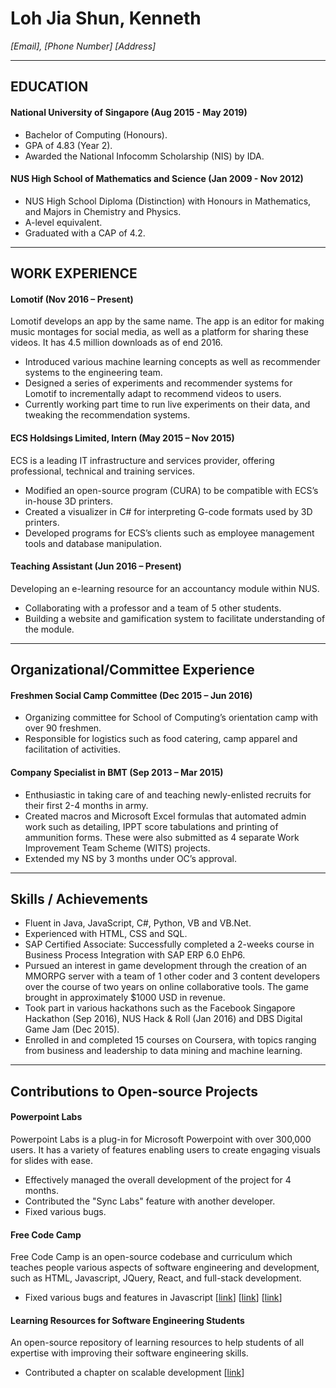 ﻿# Loh Jia Shun, Kenneth

_[Email], [Phone Number]_
_[Address]_

---

## EDUCATION

#### National University of Singapore (Aug 2015 - May 2019)
- Bachelor of Computing (Honours).
- GPA of 4.83 (Year 2).
- Awarded the National Infocomm Scholarship (NIS) by IDA.

#### NUS High School of Mathematics and Science (Jan 2009 - Nov 2012)
- NUS High School Diploma (Distinction) with Honours in Mathematics, and Majors in Chemistry and Physics.
- A-level equivalent.
- Graduated with a CAP of 4.2.

---

## WORK EXPERIENCE

#### Lomotif (Nov 2016 – Present)
Lomotif develops an app by the same name. The app is an editor for making music montages for social media, as well as a platform for sharing these videos. It has 4.5 million downloads as of end 2016.
- Introduced various machine learning concepts as well as recommender systems to the engineering team.
- Designed a series of experiments and recommender systems for Lomotif to incrementally adapt to recommend videos to users.
- Currently working part time to run live experiments on their data, and tweaking the recommendation systems.
#### ECS Holdsings Limited, Intern (May 2015 – Nov 2015)
ECS is a leading IT infrastructure and services provider, offering professional, technical and training services.
- Modified an open-source program (CURA) to be compatible with ECS’s in-house 3D printers.
- Created a visualizer in C# for interpreting G-code formats used by 3D printers.
- Developed programs for ECS’s clients such as employee management tools and database manipulation.
#### Teaching Assistant (Jun 2016 – Present)
Developing an e-learning resource for an accountancy module within NUS.
- Collaborating with a professor and a team of 5 other students.
- Building a website and gamification system to facilitate understanding of the module.

---

## Organizational/Committee Experience

#### Freshmen Social Camp Committee (Dec 2015 – Jun 2016)
- Organizing committee for School of Computing’s orientation camp with over 90 freshmen.
- Responsible for logistics such as food catering, camp apparel and facilitation of activities.

#### Company Specialist in BMT (Sep 2013 – Mar 2015)
- Enthusiastic in taking care of and teaching newly-enlisted recruits for their first 2-4 months in army.
- Created macros and Microsoft Excel formulas that automated admin work such as detailing, IPPT score tabulations and printing of ammunition forms. These were also submitted as 4 separate Work Improvement Team Scheme (WITS) projects.
- Extended my NS by 3 months under OC’s approval.

---

## Skills / Achievements
- Fluent in Java, JavaScript, C#, Python, VB and VB.Net.
- Experienced with HTML, CSS and SQL. 
- SAP Certified Associate: Successfully completed a 2-weeks course in Business Process Integration with SAP ERP 6.0 EhP6.
- Pursued an interest in game development through the creation of an MMORPG server with a team of 1 other coder and 3 content developers over the course of two years on online collaborative tools. The game brought in approximately $1000 USD in revenue.
- Took part in various hackathons such as the Facebook Singapore Hackathon (Sep 2016), NUS Hack & Roll (Jan 2016) and DBS Digital Game Jam (Dec 2015).
- Enrolled in and completed 15 courses on Coursera, with topics ranging from business and leadership to data mining and machine learning.

---

## Contributions to Open-source Projects

#### Powerpoint Labs
Powerpoint Labs is a plug-in for Microsoft Powerpoint with over 300,000 users. It has a variety of features enabling users to create engaging visuals for slides with ease.
- Effectively managed the overall development of the project for 4 months.
- Contributed the "Sync Labs" feature with another developer.
- Fixed various bugs.


#### Free Code Camp
Free Code Camp is an open-source codebase and curriculum which teaches people various aspects of software engineering and development, such as HTML, Javascript, JQuery, React, and full-stack development. 
- Fixed various bugs and features in Javascript
[[link](https://github.com/freeCodeCamp/freeCodeCamp/pull/13566)]
[[link](https://github.com/freeCodeCamp/freeCodeCamp/pull/13591)]
[[link](https://github.com/freeCodeCamp/freeCodeCamp/pull/13603)]

#### Learning Resources for Software Engineering Students
An open-source repository of learning resources to help students of all expertise with improving their software engineering skills.
- Contributed a chapter on scalable development [[link](https://github.com/se-edu/learningresources/pull/17)]